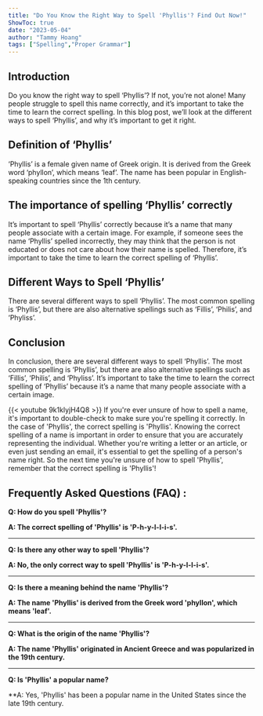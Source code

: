 ```yaml
---
title: "Do You Know the Right Way to Spell 'Phyllis'? Find Out Now!"
ShowToc: true 
date: "2023-05-04"
author: "Tammy Hoang" 
tags: ["Spelling","Proper Grammar"]
---
```

## Introduction

Do you know the right way to spell ‘Phyllis’? If not, you’re not alone! Many people struggle to spell this name correctly, and it’s important to take the time to learn the correct spelling. In this blog post, we’ll look at the different ways to spell ‘Phyllis’, and why it’s important to get it right.

## Definition of ‘Phyllis’

‘Phyllis’ is a female given name of Greek origin. It is derived from the Greek word ‘phyllon’, which means ‘leaf’. The name has been popular in English-speaking countries since the 1th century. 

## The importance of spelling ‘Phyllis’ correctly

It’s important to spell ‘Phyllis’ correctly because it’s a name that many people associate with a certain image. For example, if someone sees the name ‘Phyllis’ spelled incorrectly, they may think that the person is not educated or does not care about how their name is spelled. Therefore, it’s important to take the time to learn the correct spelling of ‘Phyllis’.

## Different Ways to Spell ‘Phyllis’

There are several different ways to spell ‘Phyllis’. The most common spelling is ‘Phyllis’, but there are also alternative spellings such as ‘Fillis’, ‘Philis’, and ‘Phyliss’. 

## Conclusion

In conclusion, there are several different ways to spell ‘Phyllis’. The most common spelling is ‘Phyllis’, but there are also alternative spellings such as ‘Fillis’, ‘Philis’, and ‘Phyliss’. It’s important to take the time to learn the correct spelling of ‘Phyllis’ because it’s a name that many people associate with a certain image.

{{< youtube 9k1klyjH4Q8 >}} 
If you're ever unsure of how to spell a name, it's important to double-check to make sure you're spelling it correctly. In the case of 'Phyllis', the correct spelling is 'Phyllis'. Knowing the correct spelling of a name is important in order to ensure that you are accurately representing the individual. Whether you're writing a letter or an article, or even just sending an email, it's essential to get the spelling of a person's name right. So the next time you're unsure of how to spell 'Phyllis', remember that the correct spelling is 'Phyllis'!

## Frequently Asked Questions (FAQ) :
**Q: How do you spell 'Phyllis'?**

**A: The correct spelling of 'Phyllis' is 'P-h-y-l-l-i-s'.**

---

**Q: Is there any other way to spell 'Phyllis'?**

**A: No, the only correct way to spell 'Phyllis' is 'P-h-y-l-l-i-s'.**

---

**Q: Is there a meaning behind the name 'Phyllis'?**

**A: The name 'Phyllis' is derived from the Greek word 'phyllon', which means 'leaf'.**

---

**Q: What is the origin of the name 'Phyllis'?**

**A: The name 'Phyllis' originated in Ancient Greece and was popularized in the 19th century.**

---

**Q: Is 'Phyllis' a popular name?**

**A: Yes, 'Phyllis' has been a popular name in the United States since the late 19th century.





